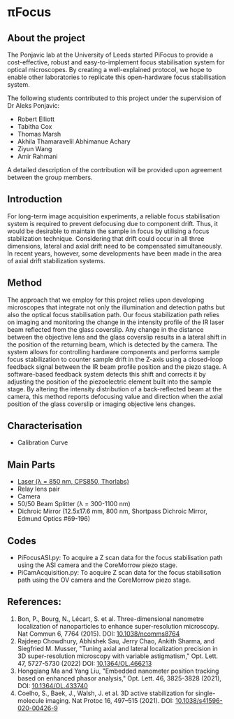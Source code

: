 # πFocus

## About the project
The Ponjavic lab at the University of Leeds started PiFocus to provide a cost-effective, robust and easy-to-implement focus stabilisation system for optical microscopes. By creating a well-explained protocol, we hope to enable other laboratories to replicate this open-hardware focus stabilisation system.

The following students contributed to this project under the supervision of Dr Aleks Ponjavic:

- Robert Elliott
- Tabitha Cox
- Thomas Marsh
- Akhila Thamaravelil Abhimanue Achary
- Ziyun Wang
- Amir Rahmani

A detailed description of the contribution will be provided upon agreement between the group members.

## Introduction
For long-term image acquisition experiments, a reliable focus stabilisation system is required to prevent defocusing due to component drift. Thus, it would be desirable to maintain the sample in focus by utilising a focus stabilization technique. Considering that drift could occur in all three dimensions, lateral and axial drift need to be compensated simultaneously. In recent years, however, some developments have been made in the area of axial drift stabilization systems. 

## Method
The approach that we employ for this project relies upon developing microscopes that integrate not only the illumination and detection paths but also the optical focus stabilisation path. Our focus stabilization path relies on imaging and monitoring the change in the intensity profile of the IR laser beam reflected from the glass coverslip. Any change in the distance between the objective lens and the glass coverslip results in a lateral shift in the position of the returning beam, which is detected by the camera. The system allows for controlling hardware components and performs sample focus stabilization to counter sample drift in the Z-axis using a closed-loop feedback signal between the IR beam profile position and the piezo stage. A software-based feedback system detects this shift and corrects it by adjusting the position of the piezoelectric element built into the sample stage. By altering the intensity distribution of a back-reflected beam at the camera, this method reports defocusing value and direction when the axial position of the glass coverslip or imaging objective lens changes.

## Characterisation
  * Calibration Curve 
## Main Parts
  * [Laser (λ = 850 nm, CPS850, Thorlabs)](https://www.thorlabs.com/thorproduct.cfm?partnumber=CPS850)
  * Relay lens pair
  * Camera
  * 50/50 Beam Splitter (λ = 300-1100 nm)
  * Dichroic Mirror (12.5x17.6 mm, 800 nm, Shortpass Dichroic Mirror,	Edmund Optics	#69-196)

## Codes
  * PiFocusASI.py: To acquire a Z scan data for the focus stabilisation path using the ASI camera and the CoreMorrow piezo stage. 
  * PiCamAcquisition.py: To acquire Z scan data for the focus stabilisation path using the OV camera and the CoreMorrow piezo stage. 

## References:
  1. Bon, P., Bourg, N., Lécart, S. et al. Three-dimensional nanometre localization of nanoparticles to enhance super-resolution microscopy. Nat Commun 6, 7764 (2015). DOI: [10.1038/ncomms8764](https://doi.org/10.1038/ncomms8764)
  2. Rajdeep Chowdhury, Abhishek Sau, Jerry Chao, Ankith Sharma, and Siegfried M. Musser, "Tuning axial and lateral localization precision in 3D super-resolution microscopy with variable astigmatism," Opt. Lett. 47, 5727-5730 (2022) DOI: [10.1364/OL.466213](https://doi.org/10.1364/OL.466213)
  3. Hongqiang Ma and Yang Liu, "Embedded nanometer position tracking based on enhanced phasor analysis," Opt. Lett. 46, 3825-3828 (2021), DOI: [10.1364/OL.433740](https://doi.org/10.1364/OL.433740)
  4. Coelho, S., Baek, J., Walsh, J. et al. 3D active stabilization for single-molecule imaging. Nat Protoc 16, 497–515 (2021). DOI: [10.1038/s41596-020-00426-9](https://doi.org/10.1038/s41596-020-00426-9)
